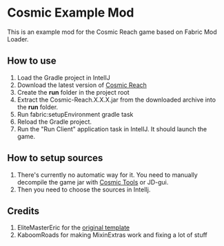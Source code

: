 # Cosmic Example Mod

This is an example mod for the Cosmic Reach game based on Fabric Mod Loader.

## How to use

1. Load the Gradle project in IntelIJ
2. Download the latest version of [Cosmic Reach](https://finalforeach.itch.io/cosmic-reach)
3. Create the **run** folder in the project root
4. Extract the Cosmic-Reach.X.X.X.jar from the downloaded archive into the **run** folder.
5. Run fabric:setupEnvironment gradle task
6. Reload the Gradle project.
7. Run the "Run Client" application task in IntelIJ. It should launch the game.

## How to setup sources

1. There's currently no automatic way for it. You need to manually decompile the game jar with [Cosmic Tools](https://github.com/Y2Kwastaken/CosmicTools/) or JD-gui.
2. Then you need to choose the sources in IntelIj.

## Credits

1. EliteMasterEric for the [original template](https://github.com/EliteMasterEric/HelloWorldFabric)
2. KaboomRoads for making MixinExtras work and fixing a lot of stuff
